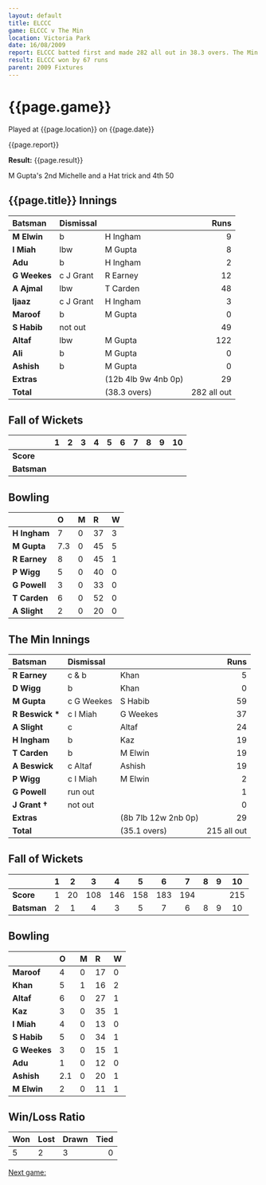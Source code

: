 ```yaml
---
layout: default
title: ELCCC
game: ELCCC v The Min
location: Victoria Park
date: 16/08/2009
report: ELCCC batted first and made 282 all out in 38.3 overs. The Min replied with 215 all out in 35.1 overs
result: ELCCC won by 67 runs
parent: 2009 Fixtures
---
```


# {{page.game}}

Played at {{page.location}} on {{page.date}}

{{page.report}}

**Result:** {{page.result}}

M Gupta's 2nd Michelle and a Hat trick and 4th 50

## {{page.title}} Innings

| Batsman | Dismissal |  | Runs |
|:---|:---|---|---:|
| **M Elwin** | b | H Ingham | 9 |
| **I Miah** | lbw | M Gupta | 8 |
| **Adu** | b | H Ingham | 2 |
| **G Weekes** | c J Grant | R Earney | 12 |
| **A Ajmal** | lbw | T Carden | 48 |
| **Ijaaz** | c J Grant | H Ingham | 3 |
| **Maroof** | b | M Gupta | 0 |
| **S Habib** | not out |  | 49 |
| **Altaf** | lbw | M Gupta | 122 |
| **Ali** | b | M Gupta |  0|
| **Ashish** | b | M Gupta | 0 |
| **Extras** | | (12b 4lb 9w 4nb 0p) | 29 |
| **Total** | | (38.3 overs) | 282 all out |

## Fall of Wickets

| | 1 | 2 | 3 | 4 | 5 | 6 | 7 | 8 | 9 | 10 |
|---|:---:|:---:|:---:|:---:|:---:|:---:|:---:|:---:|:---:|:---:|
| **Score** |  |  |  |  |  |  |  |  |  |  |
| **Batsman** |  |  |  |  |  |  |  |  |  |  |

## Bowling

| | O | M | R | W |
|---|:---|:---|:---|:---|
| **H Ingham** | 7 | 0 | 37 | 3 |
| **M Gupta** | 7.3 | 0 | 45 | 5 |
| **R Earney** | 8 | 0 | 45 | 1 |
| **P Wigg** | 5 | 0 | 40 | 0 |
| **G Powell** | 3 | 0 | 33 | 0 |
| **T Carden** | 6 | 0 | 52 | 0 |
| **A Slight** | 2 | 0 | 20 | 0 |

## The Min Innings

| Batsman | Dismissal |  | Runs |
|:---|:---|---|---:|
| **R Earney** | c & b | Khan | 5 |
| **D Wigg** | b | Khan | 0 |
| **M Gupta** | c G Weekes | S Habib | 59 |
| **R Beswick &#42;** | c I Miah | G Weekes | 37 |
| **A Slight** | c | Altaf | 24 |
| **H Ingham** | b | Kaz | 19 |
| **T Carden** | b | M Elwin | 19 |
| **A Beswick** | c Altaf | Ashish | 19 |
| **P Wigg** | c I Miah | M Elwin | 2 |
| **G Powell** | run out |  | 1 |
| **J Grant &#8224;** | not out |  | 0 |
| **Extras** | | (8b 7lb 12w 2nb 0p) | 29 |
| **Total** | | (35.1 overs) | 215 all out |

## Fall of Wickets

| | 1 | 2 | 3 | 4 | 5 | 6 | 7 | 8 | 9 | 10 |
|---|:---:|:---:|:---:|:---:|:---:|:---:|:---:|:---:|:---:|:---:|
| **Score** | 1 | 20 | 108 | 146 | 158 | 183 | 194 |  |  | 215 |
| **Batsman** | 2 | 1 | 4 | 3 | 5 | 7 | 6 | 8 | 9 | 10 |

## Bowling

| | O | M | R | W |
|---|:---|:---|:---|:---|
| **Maroof** | 4 | 0 | 17 | 0 |
| **Khan** | 5 | 1 | 16 | 2 |
| **Altaf** | 6 | 0 | 27 | 1 |
| **Kaz** | 3 | 0 | 35 | 1 |
| **I Miah** | 4 | 0 | 13 | 0 |
| **S Habib** | 5 | 0 | 34 | 1 |
| **G Weekes** | 3 | 0 | 15 | 1 |
| **Adu** | 1 | 0 | 12 | 0 |
| **Ashish** | 2.1 | 0 | 20 | 1 |
| **M Elwin** | 2 | 0 | 11 | 1 |

## Win/Loss Ratio

| Won | Lost | Drawn | Tied |
|:---|:---|:---|---:|
| 5 | 2 | 3 | 0 |

[Next game:]({{page.next}})